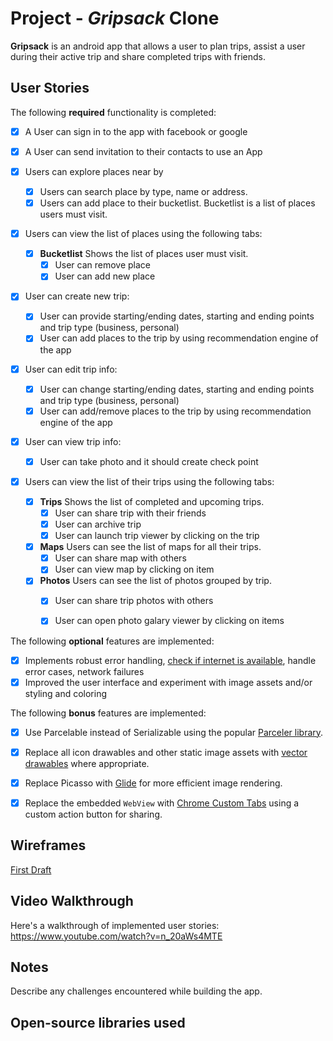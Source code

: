 # Project - *Gripsack* Clone

**Gripsack** is an android app that allows a user to plan trips, assist a user during their active trip and share completed trips with friends. 

## User Stories

The following **required** functionality is completed:

* [X] A User can sign in to the app with facebook or google
* [X] A User can send invitation to their contacts to use an App

* [X] Users can explore places near by
  * [X] Users can search place by type, name or address.
  * [X] Users can add place to their bucketlist. Bucketlist is a list of places users must visit.

* [X] Users can view the list of places using the following tabs: 
  * [X] **Bucketlist** Shows the list of places user must visit.
    * [X] User can remove place 
    * [X] User can add new place
  
* [X] User can create new trip:
  * [X] User can provide starting/ending dates, starting and ending points and trip type (business, personal)
  * [X] User can add places to the trip by using recommendation engine of the app
  
* [X] User can edit trip info:
  * [X] User can change starting/ending dates, starting and ending points and trip type (business, personal)
  * [X] User can add/remove places to the trip by using recommendation engine of the app

* [X] User can view trip info:
  * [X] User can take photo and it should create check point 
  
* [X] Users can view the list of their trips using the following tabs: 
  * [X] **Trips** Shows the list of completed and upcoming trips.
    * [X] User can share trip with their friends
    * [X] User can archive trip
    * [X] User can launch trip viewer by clicking on the trip
  * [X] **Maps** Users can see the list of maps for all their trips.
      * [X] User can share map with others
      * [X] User can view map by clicking on item 
  * [X] **Photos** Users can see the list of photos grouped by trip.
      * [X] User can share trip photos with others
      * [X] User can open photo galary viewer by clicking on items
      
      
The following **optional** features are implemented:

* [X] Implements robust error handling, [check if internet is available](http://guides.codepath.com/android/Sending-and-Managing-Network-Requests#checking-for-network-connectivity), handle error cases, network failures
* [X] Improved the user interface and experiment with image assets and/or styling and coloring

The following **bonus** features are implemented:

* [X] Use Parcelable instead of Serializable using the popular [Parceler library](http://guides.codepath.com/android/Using-Parceler).
* [X] Replace all icon drawables and other static image assets with [vector drawables](http://guides.codepath.com/android/Drawables#vector-drawables) where appropriate.
* [X] Replace Picasso with [Glide](http://inthecheesefactory.com/blog/get-to-know-glide-recommended-by-google/en) for more efficient image rendering.
* [X] Replace the embedded `WebView` with [Chrome Custom Tabs](http://guides.codepath.com/android/Chrome-Custom-Tabs) using a custom action button for sharing. 

 
## Wireframes 

[First Draft](https://github.com/gripsack/android/blob/master/wireframes.pdf?raw=true)


## Video Walkthrough

Here's a walkthrough of implemented user stories: https://www.youtube.com/watch?v=n_20aWs4MTE

## Notes

Describe any challenges encountered while building the app.

## Open-source libraries used
